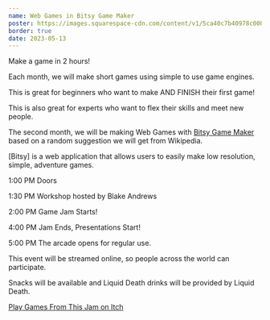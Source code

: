 ```yaml
---
name: Web Games in Bitsy Game Maker
poster: https://images.squarespace-cdn.com/content/v1/5ca40c7b40978c0001458f5d/7a3cd6cb-b1e8-4142-9b27-ca7c3b932293/gameJam3+%281%29.png?format=2500w
border: true
date: 2023-05-13
---
```


Make a game in 2 hours!

Each month, we will make short games using simple to use game engines.

This is great for beginners who want to make AND FINISH their first game!

This is also great for experts who want to flex their skills and meet new people.

The second month, we will be making Web Games with [Bitsy Game Maker](https://ledoux.itch.io/bitsy) based on a random suggestion we will get from Wikipedia.

[Bitsy] is a web application that allows users to easily make low resolution, simple, adventure games. 

1:00 PM Doors

1:30 PM Workshop hosted by Blake Andrews

2:00 PM Game Jam Starts!

4:00 PM Jam Ends, Presentations Start!

5:00 PM The arcade opens for regular use.

This event will be streamed online, so people across the world can participate.

Snacks will be available and Liquid Death drinks will be provided by Liquid Death.

[Play Games From This Jam on Itch](https://itch.io/jam/monthly-2-hr-gamejam-club-2/entries)